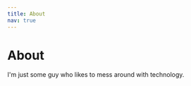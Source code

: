 ```yaml
---
title: About
nav: true
---
```


# About
I'm just some guy who likes to mess around with technology. 
